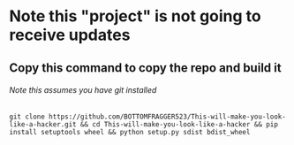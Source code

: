 # Note this "project" is not going to receive updates

## Copy this command to copy the repo and build it
###### Note this assumes you have git installed
```git clone https://github.com/BOTTOMFRAGGER523/This-will-make-you-look-like-a-hacker.git && cd This-will-make-you-look-like-a-hacker && pip install setuptools wheel && python setup.py sdist bdist_wheel```
